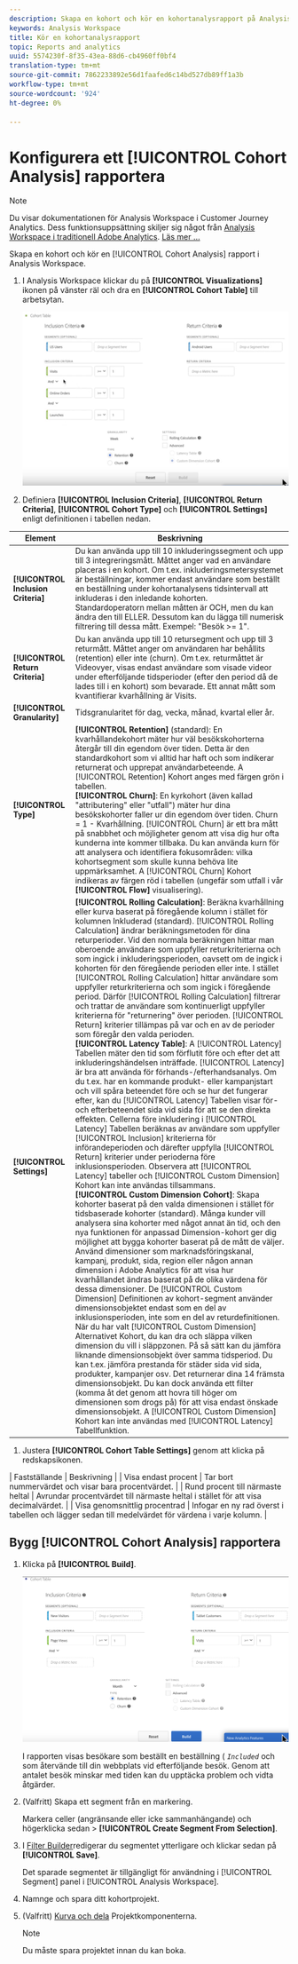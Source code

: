 ```yaml
---
description: Skapa en kohort och kör en kohortanalysrapport på Analysis Workspace.
keywords: Analysis Workspace
title: Kör en kohortanalysrapport
topic: Reports and analytics
uuid: 5574230f-8f35-43ea-88d6-cb4960ff0bf4
translation-type: tm+mt
source-git-commit: 7862233892e56d1faafed6c14bd527db89ff1a3b
workflow-type: tm+mt
source-wordcount: '924'
ht-degree: 0%

---
```



# Konfigurera ett [!UICONTROL Cohort Analysis] rapportera

>[!NOTE]
>
>Du visar dokumentationen för Analysis Workspace i Customer Journey Analytics. Dess funktionsuppsättning skiljer sig något från [Analysis Workspace i traditionell Adobe Analytics](https://docs.adobe.com/content/help/en/analytics/analyze/analysis-workspace/home.html). [Läs mer …](/help/getting-started/cja-aa.md)

Skapa en kohort och kör en [!UICONTROL Cohort Analysis] rapport i Analysis Workspace.

1. I Analysis Workspace klickar du på **[!UICONTROL Visualizations]** ikonen på vänster räl och dra en **[!UICONTROL Cohort Table]** till arbetsytan.

   ![](assets/cohort-table.png)

1. Definiera **[!UICONTROL Inclusion Criteria]**, **[!UICONTROL Return Criteria]**, **[!UICONTROL Cohort Type]** och **[!UICONTROL Settings]** enligt definitionen i tabellen nedan.

| Element | Beskrivning |
| --- | --- |
| **[!UICONTROL Inclusion Criteria]** | Du kan använda upp till 10 inkluderingssegment och upp till 3 integreringsmått. Måttet anger vad en användare placeras i en kohort. Om t.ex. inkluderingsmetersystemet är beställningar, kommer endast användare som beställt en beställning under kohortanalysens tidsintervall att inkluderas i den inledande kohorten. <br> Standardoperatorn mellan måtten är OCH, men du kan ändra den till ELLER. Dessutom kan du lägga till numerisk filtrering till dessa mått. Exempel: &quot;Besök >= 1&quot;. |
| **[!UICONTROL Return Criteria]** | Du kan använda upp till 10 retursegment och upp till 3 returmått. Måttet anger om användaren har behållits (retention) eller inte (churn). Om t.ex. returmåttet är Videovyer, visas endast användare som visade videor under efterföljande tidsperioder (efter den period då de lades till i en kohort) som bevarade. Ett annat mått som kvantifierar kvarhållning är Visits. |
| **[!UICONTROL Granularity]** | Tidsgranularitet för dag, vecka, månad, kvartal eller år. |
| **[!UICONTROL Type]** | **[!UICONTROL Retention]** (standard): En kvarhållandekohort mäter hur väl besökskohorterna återgår till din egendom över tiden. Detta är den standardkohort som vi alltid har haft och som indikerar returnerat och upprepat användarbeteende. A [!UICONTROL Retention] Kohort anges med färgen grön i tabellen. <br> **[!UICONTROL Churn]**: En kyrkohort (även kallad &quot;attributering&quot; eller &quot;utfall&quot;) mäter hur dina besökskohorter faller ur din egendom över tiden. Churn = 1 - Kvarhållning. [!UICONTROL Churn] är ett bra mått på snabbhet och möjligheter genom att visa dig hur ofta kunderna inte kommer tillbaka. Du kan använda kurn för att analysera och identifiera fokusområden: vilka kohortsegment som skulle kunna behöva lite uppmärksamhet. A [!UICONTROL Churn] Kohort indikeras av färgen röd i tabellen (ungefär som utfall i vår **[!UICONTROL Flow]** visualisering). |
| **[!UICONTROL Settings]** | **[!UICONTROL Rolling Calculation]**: Beräkna kvarhållning eller kurva baserat på föregående kolumn i stället för kolumnen Inkluderad (standard). [!UICONTROL Rolling Calculation] ändrar beräkningsmetoden för dina returperioder. Vid den normala beräkningen hittar man oberoende användare som uppfyller returkriterierna och som ingick i inkluderingsperioden, oavsett om de ingick i kohorten för den föregående perioden eller inte. I stället [!UICONTROL Rolling Calculation] hittar användare som uppfyller returkriterierna och som ingick i föregående period. Därför [!UICONTROL Rolling Calculation] filtrerar och trattar de användare som kontinuerligt uppfyller kriterierna för &quot;returnering&quot; över perioden. [!UICONTROL Return] kriterier tillämpas på var och en av de perioder som föregår den valda perioden. <br> **[!UICONTROL Latency Table]**: A [!UICONTROL Latency] Tabellen mäter den tid som förflutit före och efter det att inkluderingshändelsen inträffade. [!UICONTROL Latency] är bra att använda för förhands-/efterhandsanalys. Om du t.ex. har en kommande produkt- eller kampanjstart och vill spåra beteendet före och se hur det fungerar efter, kan du [!UICONTROL Latency] Tabellen visar för- och efterbeteendet sida vid sida för att se den direkta effekten. Cellerna före inkludering i [!UICONTROL Latency] Tabellen beräknas av användare som uppfyller [!UICONTROL Inclusion] kriterierna för införandeperioden och därefter uppfylla [!UICONTROL Return] kriterier under perioderna före inklusionsperioden. Observera att [!UICONTROL Latency] tabeller och [!UICONTROL Custom Dimension] Kohort kan inte användas tillsammans. <br> **[!UICONTROL Custom Dimension Cohort]**: Skapa kohorter baserat på den valda dimensionen i stället för tidsbaserade kohorter (standard). Många kunder vill analysera sina kohorter med något annat än tid, och den nya funktionen för anpassad Dimension-kohort ger dig möjlighet att bygga kohorter baserat på de mått de väljer. Använd dimensioner som marknadsföringskanal, kampanj, produkt, sida, region eller någon annan dimension i Adobe Analytics för att visa hur kvarhållandet ändras baserat på de olika värdena för dessa dimensioner. De [!UICONTROL Custom Dimension] Definitionen av kohort-segment använder dimensionsobjektet endast som en del av inklusionsperioden, inte som en del av returdefinitionen. <br> När du har valt [!UICONTROL Custom Dimension] Alternativet Kohort, du kan dra och släppa vilken dimension du vill i släppzonen. På så sätt kan du jämföra liknande dimensionsobjekt över samma tidsperiod. Du kan t.ex. jämföra prestanda för städer sida vid sida, produkter, kampanjer osv. Det returnerar dina 14 främsta dimensionsobjekt. Du kan dock använda ett filter (komma åt det genom att hovra till höger om dimensionen som drogs på) för att visa endast önskade dimensionsobjekt. A [!UICONTROL Custom Dimension] Kohort kan inte användas med [!UICONTROL Latency] Tabellfunktion. |

1. Justera **[!UICONTROL Cohort Table Settings]** genom att klicka på redskapsikonen.

| Fastställande | Beskrivning | | Visa endast procent | Tar bort nummervärdet och visar bara procentvärdet. | | Rund procent till närmaste heltal | Avrundar procentvärdet till närmaste heltal i stället för att visa decimalvärdet. | | Visa genomsnittlig procentrad | Infogar en ny rad överst i tabellen och lägger sedan till medelvärdet för värdena i varje kolumn. |

## Bygg [!UICONTROL Cohort Analysis] rapportera

1. Klicka på **[!UICONTROL Build]**.

   ![Stegresultat](assets/cohort-report.png)

   I rapporten visas besökare som beställt en beställning ( *`Included`* och som återvände till din webbplats vid efterföljande besök. Genom att antalet besök minskar med tiden kan du upptäcka problem och vidta åtgärder.
1. (Valfritt) Skapa ett segment från en markering.

   Markera celler (angränsande eller icke sammanhängande) och högerklicka sedan > **[!UICONTROL Create Segment From Selection]**.

1. I [Filter Builder](https://docs.adobe.com/content/help/en/analytics/components/segmentation/segmentation-workflow/seg-build.html)redigerar du segmentet ytterligare och klickar sedan på **[!UICONTROL Save]**.

   Det sparade segmentet är tillgängligt för användning i [!UICONTROL Segment] panel i [!UICONTROL Analysis Workspace].
1. Namnge och spara ditt kohortprojekt.
1. (Valfritt) [Kurva och dela](/help/analysis-workspace/curate-share/curate.md) Projektkomponenterna.

   >[!NOTE]
   >
   >Du måste spara projektet innan du kan boka.

